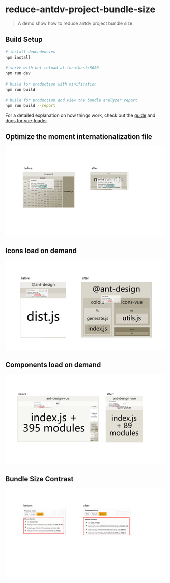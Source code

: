 # reduce-antdv-project-bundle-size

> A demo show how to reduce antdv project bundle size.

## Build Setup

``` bash
# install dependencies
npm install

# serve with hot reload at localhost:8080
npm run dev

# build for production with minification
npm run build

# build for production and view the bundle analyzer report
npm run build --report
```

For a detailed explanation on how things work, check out the [guide](http://vuejs-templates.github.io/webpack/) and [docs for vue-loader](http://vuejs.github.io/vue-loader).

##  Optimize the moment internationalization file

![Components load on demand](imgs/1.png)

## Icons load on demand

![Icons load on demand](imgs/2.png)

##  Components load on demand

![Components load on demand](imgs/3.png)

## Bundle Size Contrast 

![Bundle Size Contrast](imgs/4.png)